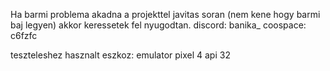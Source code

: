 Ha barmi problema akadna a projekttel javitas soran (nem kene hogy barmi baj legyen) akkor keressetek fel nyugodtan.
discord: banika_
coospace: c6fzfc

teszteleshez hasznalt eszkoz: emulator pixel 4 api 32
